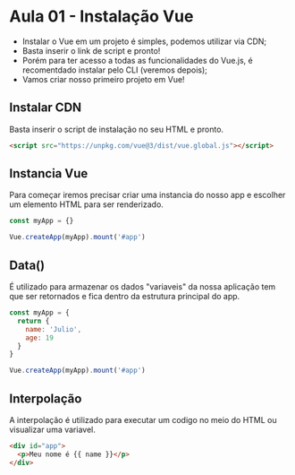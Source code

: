 # Aula 01 - Instalação Vue

* Instalar o Vue em um projeto é simples, podemos utilizar via CDN;
* Basta inserir o link de script e pronto!
* Porém para ter acesso a todas as funcionalidades do Vue.js, é recomentdado instalar pelo CLI (veremos depois);
* Vamos criar nosso primeiro projeto em Vue!

## Instalar CDN
Basta inserir o script de instalação no seu HTML e pronto.

```HTML
<script src="https://unpkg.com/vue@3/dist/vue.global.js"></script>
```

## Instancia Vue
Para começar iremos precisar criar uma instancia do nosso app e escolher um elemento HTML para ser renderizado.

```JavaScript
const myApp = {}

Vue.createApp(myApp).mount('#app')
```

## Data()
É utilizado para armazenar os dados "variaveis" da nossa aplicação tem que ser retornados e fica dentro da estrutura principal do app.

```JavaScript
const myApp = {
  return {
    name: 'Julio',
    age: 19
  }
}

Vue.createApp(myApp).mount('#app')
```

## Interpolação
A interpolação é utilizado para executar um codigo no meio do HTML ou visualizar uma variavel.

```HTML
<div id="app">
  <p>Meu nome é {{ name }}</p>
</div>
```